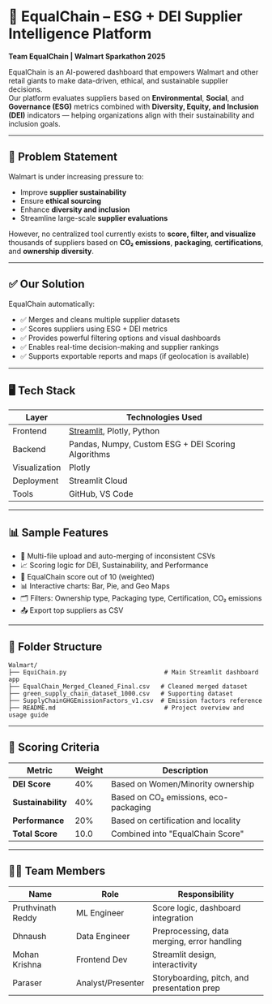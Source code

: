 # 🌱 EqualChain – ESG + DEI Supplier Intelligence Platform

**Team EqualChain | Walmart Sparkathon 2025**

EqualChain is an AI-powered dashboard that empowers Walmart and other retail giants to make data-driven, ethical, and sustainable supplier decisions.  
Our platform evaluates suppliers based on **Environmental**, **Social**, and **Governance (ESG)** metrics combined with **Diversity, Equity, and Inclusion (DEI)** indicators — helping organizations align with their sustainability and inclusion goals.

---

## 🧠 Problem Statement

Walmart is under increasing pressure to:

- Improve **supplier sustainability**
- Ensure **ethical sourcing**
- Enhance **diversity and inclusion**
- Streamline large-scale **supplier evaluations**

However, no centralized tool currently exists to **score, filter, and visualize** thousands of suppliers based on **CO₂ emissions**, **packaging**, **certifications**, and **ownership diversity**.

---

## ✅ Our Solution

EqualChain automatically:

- ✅ Merges and cleans multiple supplier datasets
- ✅ Scores suppliers using ESG + DEI metrics
- ✅ Provides powerful filtering options and visual dashboards
- ✅ Enables real-time decision-making and supplier rankings
- ✅ Supports exportable reports and maps (if geolocation is available)

---

## 🖥️ Tech Stack

| Layer         | Technologies Used                                             |
|---------------|---------------------------------------------------------------|
| Frontend      | [Streamlit](https://streamlit.io), Plotly, Python             |
| Backend       | Pandas, Numpy, Custom ESG + DEI Scoring Algorithms            |
| Visualization | Plotly                                                        |
| Deployment    | Streamlit Cloud                                               |
| Tools         | GitHub, VS Code                                               |

---

## 📊 Sample Features

- 🔄 Multi-file upload and auto-merging of inconsistent CSVs
- 📈 Scoring logic for DEI, Sustainability, and Performance
- 🧮 EqualChain score out of 10 (weighted)
- 📊 Interactive charts: Bar, Pie, and Geo Maps
- 🗂️ Filters: Ownership type, Packaging type, Certification, CO₂ emissions
- 📤 Export top suppliers as CSV

---

## 📂 Folder Structure

```
Walmart/
├── EquiChain.py                           # Main Streamlit dashboard app
├── EqualChain_Merged_Cleaned_Final.csv   # Cleaned merged dataset
├── green_supply_chain_dataset_1000.csv   # Supporting dataset
├── SupplyChainGHGEmissionFactors_v1.csv  # Emission factors reference
├── README.md                              # Project overview and usage guide

```

---

## 🧮 Scoring Criteria

| Metric               | Weight | Description                                    |
|----------------------|--------|------------------------------------------------|
| **DEI Score**        | 40%    | Based on Women/Minority ownership              |
| **Sustainability**   | 40%    | Based on CO₂ emissions, eco-packaging          |
| **Performance**      | 20%    | Based on certification and locality            |
| **Total Score**      | 10.0   | Combined into "EqualChain Score"               |

---

## 👨‍💻 Team Members

| Name         | Role             | Responsibility                                   |
|--------------|------------------|--------------------------------------------------|
| Pruthvinath Reddy | ML Engineer      | Score logic, dashboard integration          |
| Dhnaush           | Data Engineer    | Preprocessing, data merging, error handling |
| Mohan Krishna     | Frontend Dev     | Streamlit design, interactivity             |
| Paraser           | Analyst/Presenter| Storyboarding, pitch, and presentation prep |
